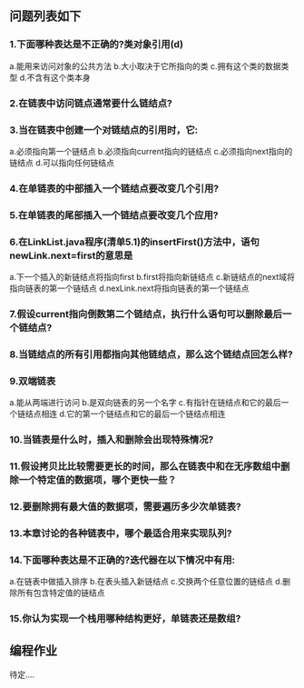 ## 问题列表如下

### 1.下面哪种表达是不正确的?类对象引用(d)
a.能用来访问对象的公共方法
b.大小取决于它所指向的类
c.拥有这个类的数据类型
d.不含有这个类本身

### 2.在链表中访问链点通常要什么链结点?

### 3.当在链表中创建一个对链结点的引用时，它:
a.必须指向第一个链结点
b.必须指向current指向的链结点
c.必须指向next指向的链结点
d.可以指向任何链结点

### 4.在单链表的中部插入一个链结点要改变几个引用?

### 5.在单链表的尾部插入一个链结点要改变几个应用?

### 6.在LinkList.java程序(清单5.1)的insertFirst()方法中，语句newLink.next=first的意思是
a.下一个插入的新链结点将指向first
b.first将指向新链结点
c.新链结点的next域将指向链表的第一个链结点
d.nexLink.next将指向链表的第一个链结点

### 7.假设current指向倒数第二个链结点，执行什么语句可以删除最后一个链结点?

### 8.当链结点的所有引用都指向其他链结点，那么这个链结点回怎么样?

### 9.双端链表
a.能从两端进行访问
b.是双向链表的另一个名字
c.有指针在链结点和它的最后一个链结点相连
d.它的第一个链结点和它的最后一个链结点相连

### 10.当链表是什么时，插入和删除会出现特殊情况?

### 11.假设拷贝比比较需要更长的时间，那么在链表中和在无序数组中删除一个特定值的数据项，哪个更快一些？

### 12.要删除拥有最大值的数据项，需要遍历多少次单链表?

### 13.本章讨论的各种链表中，哪个最适合用来实现队列?

### 14.下面哪种表达是不正确的?迭代器在以下情况中有用:
a.在链表中做插入排序
b.在表头插入新链结点
c.交换两个任意位置的链结点
d.删除所有包含特定值的链结点

### 15.你认为实现一个栈用哪种结构更好，单链表还是数组?


## 编程作业
待定....